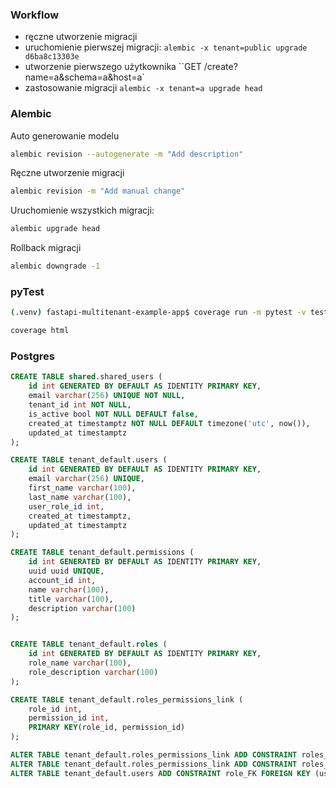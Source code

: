 ### Workflow
 - ręczne utworzenie migracji
 - uruchomienie pierwszej migracji: `alembic -x tenant=public upgrade d6ba8c13303e`
 - utworzenie pierwszego użytkownika ``GET /create?name=a&schema=a&host=a`
 - zastosowanie migracji `alembic -x tenant=a upgrade head`

### Alembic

Auto generowanie modelu
```bash
alembic revision --autogenerate -m "Add description"
```

Ręczne utworzenie migracji

```bash
alembic revision -m "Add manual change"
```



Uruchomienie wszystkich migracji:

```bash
alembic upgrade head
```

Rollback migracji 
```bash
alembic downgrade -1
```

### pyTest
```bash
(.venv) fastapi-multitenant-example-app$ coverage run -m pytest -v tests && coverage report -m
```

```bash
coverage html
```

### Postgres

```sql
CREATE TABLE shared.shared_users (
    id int GENERATED BY DEFAULT AS IDENTITY PRIMARY KEY,
    email varchar(256) UNIQUE NOT NULL,  
    tenant_id int NOT NULL,
	is_active bool NOT NULL DEFAULT false,
    created_at timestamptz NOT NULL DEFAULT timezone('utc', now()),
    updated_at timestamptz
);
```



```sql
CREATE TABLE tenant_default.users (
    id int GENERATED BY DEFAULT AS IDENTITY PRIMARY KEY,
    email varchar(256) UNIQUE,  
    first_name varchar(100),
    last_name varchar(100),
    user_role_id int,
    created_at timestamptz,
    updated_at timestamptz
);

CREATE TABLE tenant_default.permissions (
    id int GENERATED BY DEFAULT AS IDENTITY PRIMARY KEY,
    uuid uuid UNIQUE,
    account_id int,
    name varchar(100),
    title varchar(100),
    description varchar(100)
);


CREATE TABLE tenant_default.roles (
    id int GENERATED BY DEFAULT AS IDENTITY PRIMARY KEY,
    role_name varchar(100),
    role_description varchar(100)
);

CREATE TABLE tenant_default.roles_permissions_link (
    role_id int,
    permission_id int,
    PRIMARY KEY(role_id, permission_id)
);

ALTER TABLE tenant_default.roles_permissions_link ADD CONSTRAINT roles_permissions_link_fk FOREIGN KEY (permission_id) REFERENCES tenant_default.permissions(id);
ALTER TABLE tenant_default.roles_permissions_link ADD CONSTRAINT roles_permissions_link_fk_1 FOREIGN KEY (role_id) REFERENCES tenant_default.roles(id);
ALTER TABLE tenant_default.users ADD CONSTRAINT role_FK FOREIGN KEY (user_role_id) REFERENCES tenant_default.roles(id);
```


